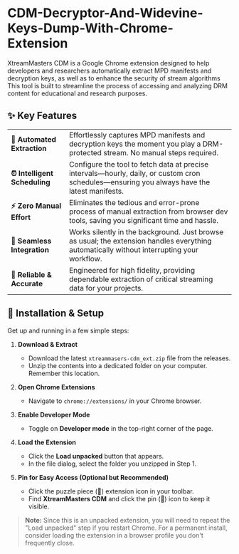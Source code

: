 # CDM-Decryptor-And-Widevine-Keys-Dump-With-Chrome-Extension
XtreamMasters CDM is a Google Chrome extension designed to help developers and researchers automatically extract MPD manifests and decryption keys, as well as to enhance the security of stream algorithms
This tool is built to streamline the process of accessing and analyzing DRM content for educational and research purposes.

## ✨ Key Features

| | |
| :--- | :--- |
| **🤖 Automated Extraction** | Effortlessly captures MPD manifests and decryption keys the moment you play a DRM-protected stream. No manual steps required. |
| **⏰ Intelligent Scheduling** | Configure the tool to fetch data at precise intervals—hourly, daily, or custom cron schedules—ensuring you always have the latest manifests. |
| **⚡ Zero Manual Effort** | Eliminates the tedious and error-prone process of manual extraction from browser dev tools, saving you significant time and hassle. |
| **🔌 Seamless Integration** | Works silently in the background. Just browse as usual; the extension handles everything automatically without interrupting your workflow. |
| **🎯 Reliable & Accurate** | Engineered for high fidelity, providing dependable extraction of critical streaming data for your projects. |


## 🚀 Installation & Setup

Get up and running in a few simple steps:

1.  **Download & Extract**
    *   Download the latest `xtreammasers-cdm_ext.zip` file from the releases.
    *   Unzip the contents into a dedicated folder on your computer. Remember this location.

2.  **Open Chrome Extensions**
    *   Navigate to `chrome://extensions/` in your Chrome browser.

3.  **Enable Developer Mode**
    *   Toggle on **Developer mode** in the top-right corner of the page.

4.  **Load the Extension**
    *   Click the **Load unpacked** button that appears.
    *   In the file dialog, select the folder you unzipped in Step 1.

5.  **Pin for Easy Access (Optional but Recommended)**
    *   Click the puzzle piece (🧩) extension icon in your toolbar.
    *   Find **XtreamMasters CDM** and click the pin (📌) icon to keep it visible.

> **Note:** Since this is an unpacked extension, you will need to repeat the "Load unpacked" step if you restart Chrome. For a permanent install, consider loading the extension in a browser profile you don't frequently close.
